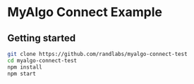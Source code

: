# MyAlgo Connect Example

## Getting started

```sh
git clone https://github.com/randlabs/myalgo-connect-test
cd myalgo-connect-test
npm install
npm start
```
